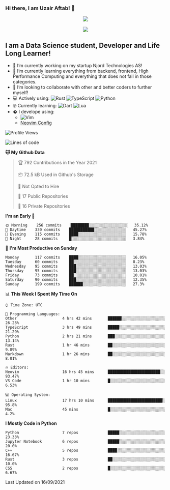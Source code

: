 ### Hi there, I am Uzair Aftab! 👋
<div align=center>  
<img src="https://github-readme-stats.vercel.app/api?username=uzaaft&count_private=true&show_icons=true&theme=radical">
  <br/>
  <br/>

<img src="https://github-readme-stats.vercel.app/api/top-langs/?username=uzaaft&layout=compact&langs_count=15&count_private=true&theme=radical)">
</div>


## I am a Data Science student, Developer and Life Long Learner!
- 🔭 I’m currently working on my startup Njord Technologies AS!
- 🌱 I’m currently learning everything from backend, frontend, High Performance Computing and everything that does not fall in those categories.
- 👯 I’m looking to collaborate with other and better coders to further myself!
- 💻 Actively using: <img alt="Rust" src="https://img.shields.io/badge/rust-%23000000.svg?style=for-the-badge&logo=rust&logoColor=white"/> <img alt="TypeScript" src="https://img.shields.io/badge/typescript-%23007ACC.svg?style=for-the-badge&logo=typescript&logoColor=white"/> <img alt="Python" src="https://img.shields.io/badge/python-%2314354C.svg?style=for-the-badge&logo=python&logoColor=white"/>
- 🤓 Currently learning: <img alt="Dart" src="https://img.shields.io/badge/dart-%230175C2.svg?style=for-the-badge&logo=dart&logoColor=white"/> <img alt="Lua" src="https://img.shields.io/badge/lua-%232C2D72.svg?style=for-the-badge&logo=lua&logoColor=white"/> 
- � I develope using: 
  -  <img alt="Vim" src="https://img.shields.io/badge/VIM-%2311AB00.svg?style=for-the-badge&logo=vim&logoColor=white"/>
  -  [Neovim Config](https://github.com/ChristianChiarulli/LunarVim)
<!--START_SECTION:waka-->
![Profile Views](http://img.shields.io/badge/Profile%20Views-28-blue)

![Lines of code](https://img.shields.io/badge/From%20Hello%20World%20I%27ve%20Written-1.8%20million%20lines%20of%20code-blue)

**🐱 My Github Data** 

> 🏆 792 Contributions in the Year 2021
 > 
> 📦 72.5 kB Used in Github's Storage 
 > 
> 🚫 Not Opted to Hire
 > 
> 📜 17 Public Repositories 
 > 
> 🔑 16 Private Repositories  
 > 
**I'm an Early 🐤** 

```text
🌞 Morning    256 commits    ████████░░░░░░░░░░░░░░░░░   35.12% 
🌆 Daytime    330 commits    ███████████░░░░░░░░░░░░░░   45.27% 
🌃 Evening    115 commits    ████░░░░░░░░░░░░░░░░░░░░░   15.78% 
🌙 Night      28 commits     █░░░░░░░░░░░░░░░░░░░░░░░░   3.84%

```
📅 **I'm Most Productive on Sunday** 

```text
Monday       117 commits    ████░░░░░░░░░░░░░░░░░░░░░   16.05% 
Tuesday      60 commits     ██░░░░░░░░░░░░░░░░░░░░░░░   8.23% 
Wednesday    95 commits     ███░░░░░░░░░░░░░░░░░░░░░░   13.03% 
Thursday     95 commits     ███░░░░░░░░░░░░░░░░░░░░░░   13.03% 
Friday       73 commits     ██░░░░░░░░░░░░░░░░░░░░░░░   10.01% 
Saturday     90 commits     ███░░░░░░░░░░░░░░░░░░░░░░   12.35% 
Sunday       199 commits    ██████░░░░░░░░░░░░░░░░░░░   27.3%

```


📊 **This Week I Spent My Time On** 

```text
⌚︎ Time Zone: UTC

💬 Programming Languages: 
Other                    4 hrs 42 mins       ██████░░░░░░░░░░░░░░░░░░░   26.23% 
TypeScript               3 hrs 49 mins       █████░░░░░░░░░░░░░░░░░░░░   21.29% 
Python                   2 hrs 21 mins       ███░░░░░░░░░░░░░░░░░░░░░░   13.14% 
Rust                     1 hr 46 mins        ██░░░░░░░░░░░░░░░░░░░░░░░   9.89% 
Markdown                 1 hr 26 mins        ██░░░░░░░░░░░░░░░░░░░░░░░   8.01%

🔥 Editors: 
Neovim                   16 hrs 45 mins      ███████████████████████░░   93.47% 
VS Code                  1 hr 10 mins        █░░░░░░░░░░░░░░░░░░░░░░░░   6.53%

💻 Operating System: 
Linux                    17 hrs 10 mins      ████████████████████████░   95.8% 
Mac                      45 mins             █░░░░░░░░░░░░░░░░░░░░░░░░   4.2%

```

**I Mostly Code in Python** 

```text
Python                   7 repos             █████░░░░░░░░░░░░░░░░░░░░   23.33% 
Jupyter Notebook         6 repos             █████░░░░░░░░░░░░░░░░░░░░   20.0% 
C++                      5 repos             ████░░░░░░░░░░░░░░░░░░░░░   16.67% 
Rust                     3 repos             ██░░░░░░░░░░░░░░░░░░░░░░░   10.0% 
CSS                      2 repos             █░░░░░░░░░░░░░░░░░░░░░░░░   6.67%

```



 Last Updated on 16/09/2021
<!--END_SECTION:waka-->
